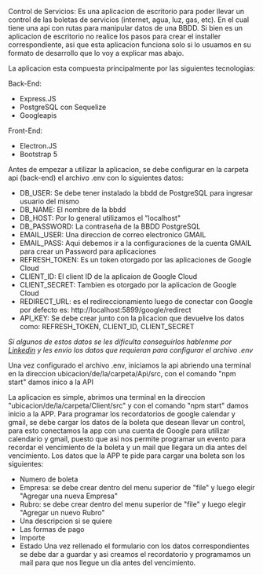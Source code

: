Control de Servicios: 
Es una aplicacion de escritorio para poder llevar un control de las boletas de servicios (internet, agua, luz, gas, etc). 
En el cual tiene una api con rutas para manipular datos de una BBDD. 
Si bien es un aplicacion de escritorio no realice los pasos para crear el installer correspondiente, 
asi que esta aplicacion funciona solo si lo usuamos en su formato de desarrollo que lo voy a explicar mas abajo.

La aplicacion esta compuesta principalmente por las siguientes tecnologias: 

Back-End: 
  - Express.JS
  - PostgreSQL con Sequelize
  - Googleapis

Front-End:
  - Electron.JS
  - Bootstrap 5

Antes de empezar a utilizar la aplicacion, se debe configurar en la carpeta api (back-end) el archivo .env con lo siguientes datos: 
  - DB_USER: Se debe tener instalado la bbdd de PostgreSQL para ingresar usuario del mismo
  - DB_NAME: El nombre de la bbdd
  - DB_HOST: Por lo general utilizamos el "localhost"
  - DB_PASSWORD: La contraseña de la BBDD PostgreSQL
  - EMAIL_USER: Una direccion de correo electronico GMAIL
  - EMAIL_PASS: Aqui debemos ir a la configuraciones de la cuenta GMAIL para crear un Password para aplicaciones
  - REFRESH_TOKEN: Es un token otorgado por las aplicaciones de Google Cloud
  - CLIENT_ID: El client ID de la aplicaion de Google Cloud
  - CLIENT_SECRET: Tambien es otorgado por la aplicacion de Google Cloud 
  - REDIRECT_URL: es el redireccionamiento luego de conectar con Google por defecto es: http://localhost:5899/google/redirect
  - API_KEY: Se debe crear junto con la plicacion que devuelve los datos como: REFRESH_TOKEN, CLIENT_ID, CLIENT_SECRET

*Si algunos de estos datos se les dificulta conseguirlos hablenme por <a href="https://www.linkedin.com/in/benjamin-mi%C3%B1o-814842170/">Linkedin</a> y les envio los datos que requieran para configurar el archivo .env*

Una vez configurado el archivo .env, iniciamos la api abriendo una terminal en la direccion ubicacion/de/la/carpeta/Api/src, con el comando "npm start" damos inico a la API

La aplicacion es simple, abrimos una terminal en la direccion "ubicacion/de/la/carpeta/Client/src" y con el comando "npm start" damos inicio a la APP.
Para programar los recordatorios de google calendar y gmail, se debe cargar los datos de la boleta que desean llevar un control, 
para esto conectamos la app con una cuenta de Google para utilizar calendario y gmail, puesto que asi nos permite programar un evento para recordar 
el vencimiento de la boleta y un mail que llegara un dia antes del vencimiento.
Los datos que la APP te pide para cargar una boleta son los siguientes: 
  - Numero de boleta
  - Empresa: se debe crear dentro del menu superior de "file" y luego elegir "Agregar una nueva Empresa"
  - Rubro: se debe crear dentro del menu superior de "file" y luego elegir "Agregar un nuevo Rubro"
  - Una descripcion si se quiere
  - Las formas de pago
  - Importe
  - Estado
Una vez rellenado el formulario con los datos correspondientes se debe dar a guardar y asi creamos el recordatorio y programamos un mail para que nos llegue un dia antes del vencimiento.
